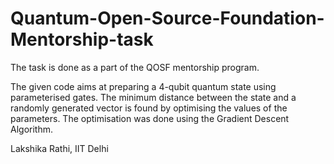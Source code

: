 # Quantum-Open-Source-Foundation-Mentorship-task

The task is done as a part of the QOSF mentorship program.

The given code aims at preparing a 4-qubit quantum state using parameterised gates. The minimum distance between the state and a randomly generated vector is found by optimising the values of the parameters. The optimisation was done using the Gradient Descent Algorithm.

Lakshika Rathi, IIT Delhi
